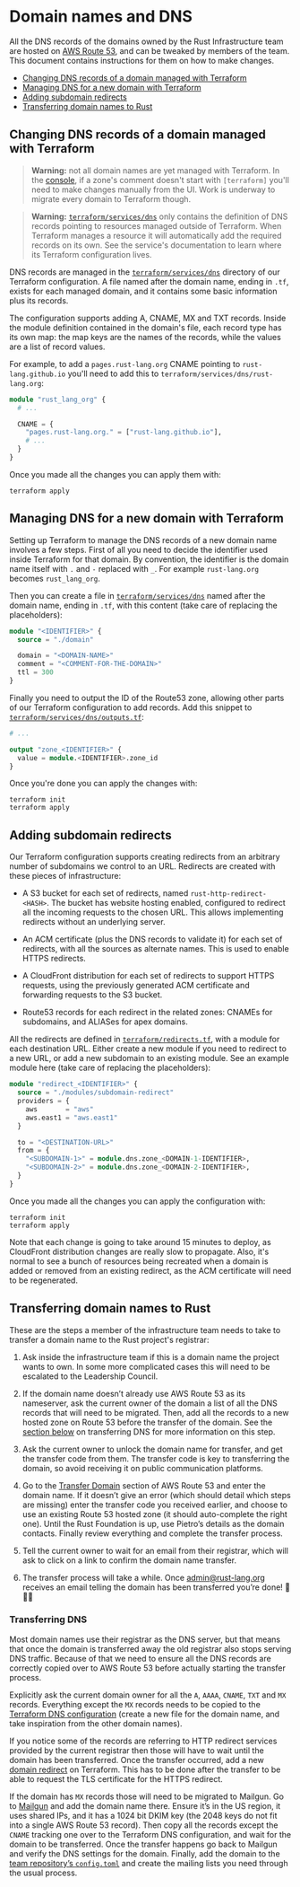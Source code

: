 # Domain names and DNS

All the DNS records of the domains owned by the Rust Infrastructure team are
hosted on [AWS Route 53], and can be tweaked by members of the team. This
document contains instructions for them on how to make changes.

* [Changing DNS records of a domain managed with Terraform](#changing-dns-records-of-a-domain-managed-with-terraform)
* [Managing DNS for a new domain with Terraform](#managing-dns-for-a-new-domain-with-terraform)
* [Adding subdomain redirects](#adding-subdomain-redirects)
* [Transferring domain names to Rust](#transferring-domain-names-to-rust)

## Changing DNS records of a domain managed with Terraform

> **Warning:** not all domain names are yet managed with Terraform. In the
> [console][hosted-zones], if a zone's comment doesn't start with `[terraform]`
> you'll need to make changes manually from the UI. Work is underway to migrate
> every domain to Terraform though.

> **Warning:** [`terraform/services/dns`][dns-dir] only contains the definition
> of DNS records pointing to resources managed outside of Terraform. When
> Terraform manages a resource it will automatically add the required records
> on its own. See the service's documentation to learn where its Terraform
> configuration lives.

DNS records are managed in the [`terraform/services/dns`][dns-dir] directory of
our Terraform configuration. A file named after the domain name, ending in
`.tf`, exists for each managed domain, and it contains some basic information
plus its records.

The configuration supports adding A, CNAME, MX and TXT records. Inside the
module definition contained in the domain's file, each record type has its own
map: the map keys are the names of the records, while the values are a list of
record values.

For example, to add a `pages.rust-lang.org` CNAME pointing to
`rust-lang.github.io` you'll need to add this to
`terraform/services/dns/rust-lang.org`:

```terraform
module "rust_lang_org" {
  # ...

  CNAME = {
    "pages.rust-lang.org." = ["rust-lang.github.io"],
    # ...
  }
}
```

Once you made all the changes you can apply them with:

```
terraform apply
```

## Managing DNS for a new domain with Terraform

Setting up Terraform to manage the DNS records of a new domain name involves a
few steps. First of all you need to decide the identifier used inside
Terraform for that domain. By convention, the identifier is the domain name
itself with `.` and `-` replaced with `_`. For example `rust-lang.org` becomes
`rust_lang_org`.

Then you can create a file in [`terraform/services/dns`][dns-dir] named after
the domain name, ending in `.tf`, with this content (take care of replacing the
placeholders):

```terraform
module "<IDENTIFIER>" {
  source = "./domain"

  domain = "<DOMAIN-NAME>"
  comment = "<COMMENT-FOR-THE-DOMAIN>"
  ttl = 300
}
```

Finally you need to output the ID of the Route53 zone, allowing other parts of
our Terraform configuration to add records. Add this snippet to
[`terraform/services/dns/outputs.tf`][outputs-file]:

```terraform
# ...

output "zone_<IDENTIFIER>" {
  value = module.<IDENTIFIER>.zone_id
}
```

Once you're done you can apply the changes with:

```
terraform init
terraform apply
```

## Adding subdomain redirects

Our Terraform configuration supports creating redirects from an arbitrary
number of subdomains we control to an URL. Redirects are created with these
pieces of infrastructure:

* A S3 bucket for each set of redirects, named `rust-http-redirect-<HASH>`. The
  bucket has website hosting enabled, configured to redirect all the incoming
  requests to the chosen URL. This allows implementing redirects without an
  underlying server.

* An ACM certificate (plus the DNS records to validate it) for each set of
  redirects, with all the sources as alternate names. This is used to enable
  HTTPS redirects.

* A CloudFront distribution for each set of redirects to support HTTPS
  requests, using the previously generated ACM certificate and forwarding
  requests to the S3 bucket.

* Route53 records for each redirect in the related zones: CNAMEs
  for subdomains, and ALIASes for apex domains.

All the redirects are defined in [`terraform/redirects.tf`][redirects-file],
with a module for each destination URL. Either create a new module if you need
to redirect to a new URL, or add a new subdomain to an existing module. See an
example module here (take care of replacing the placeholders):

```terraform
module "redirect_<IDENTIFIER>" {
  source = "./modules/subdomain-redirect"
  providers = {
    aws       = "aws"
    aws.east1 = "aws.east1"
  }

  to = "<DESTINATION-URL>"
  from = {
    "<SUBDOMAIN-1>" = module.dns.zone_<DOMAIN-1-IDENTIFIER>,
    "<SUBDOMAIN-2>" = module.dns.zone_<DOMAIN-2-IDENTIFIER>,
  }
}
```

Once you made all the changes you can apply the configuration with:

```console
terraform init
terraform apply
```

Note that each change is going to take around 15 minutes to deploy, as
CloudFront distribution changes are really slow to propagate. Also, it's normal
to see a bunch of resources being recreated when a domain is added or removed
from an existing redirect, as the ACM certificate will need to be regenerated.

## Transferring domain names to Rust

These are the steps a member of the infrastructure team needs to take to
transfer a domain name to the Rust project's registrar:

1. Ask inside the infrastructure team if this is a domain name the project
   wants to own. In some more complicated cases this will need to be escalated
   to the Leadership Council.

2. If the domain name doesn’t already use AWS Route 53 as its nameserver, ask
   the current owner of the domain a list of all the DNS records that will need
   to be migrated. Then, add all the records to a new hosted zone on Route 53
   before the transfer of the domain. See the [section below][transfer-dns] on
   transferring DNS for more information on this step.

3. Ask the current owner to unlock the domain name for transfer, and get the
   transfer code from them. The transfer code is key to transferring the
   domain, so avoid receiving it on public communication platforms.

4. Go to the [Transfer Domain][transfer] section of AWS Route 53 and enter the
   domain name. If it doesn’t give an error (which should detail which steps
   are missing) enter the transfer code you received earlier, and choose to use
   an existing Route 53 hosted zone (it should auto-complete the right one).
   Until the Rust Foundation is up, use Pietro’s details as the domain
   contacts. Finally review everything and complete the transfer process.

5. Tell the current owner to wait for an email from their registrar, which will
   ask to click on a link to confirm the domain name transfer.

6. The transfer process will take a while. Once admin@rust-lang.org receives an
   email telling the domain has been transferred you’re done! 🎉🎉🎉

[transfer-dns]: #transferring-dns
### Transferring DNS

Most domain names use their registrar as the DNS server, but that means that
once the domain is transferred away the old registrar also stops serving DNS
traffic. Because of that we need to ensure all the DNS records are correctly
copied over to AWS Route 53 before actually starting the transfer process.

Explicitly ask the current domain owner for all the `A`, `AAAA`, `CNAME`, `TXT`
and `MX` records. Everything except the `MX` records needs to be copied to the
[Terraform DNS configuration][dns-dir] (create a new file for the domain name,
and take inspiration from the other domain names).

If you notice some of the records are referring to HTTP redirect services
provided by the current registrar then those will have to wait until the domain
has been transferred. Once the transfer occurred, add a new [domain
redirect][redirects-file] on Terraform. This has to be done after the transfer
to be able to request the TLS certificate for the HTTPS redirect.

If the domain has `MX` records those will need to be migrated to Mailgun. Go to
[Mailgun][mailgun] and add the domain name there. Ensure it’s in the US region,
it uses shared IPs, and it has a 1024 bit DKIM key (the 2048 keys do not fit
into a single AWS Route 53 record). Then copy all the records except the
`CNAME` tracking one over to the Terraform DNS configuration, and wait for the
domain to be transferred. Once the transfer happens go back to Mailgun and
verify the DNS settings for the domain. Finally, add the domain to the [team
repository’s `config.toml`][team-config] and create the mailing lists you need
through the usual process.


[AWS Route 53]: https://aws.amazon.com/route53/
[hosted-zones]: https://console.aws.amazon.com/route53/home#hosted-zones:
[dns-dir]: https://github.com/rust-lang/simpleinfra/tree/master/terraform/services/dns/
[outputs-file]: https://github.com/rust-lang/simpleinfra/blob/master/terraform/services/dns/outputs.tf
[redirects-file]: https://github.com/rust-lang/simpleinfra/blob/master/terraform/redirects.tf
[transfer]: https://console.aws.amazon.com/route53/home#DomainTransfer:
[mailgun]: https://app.mailgun.com
[team-config]: https://github.com/rust-lang/team/blob/master/config.toml
